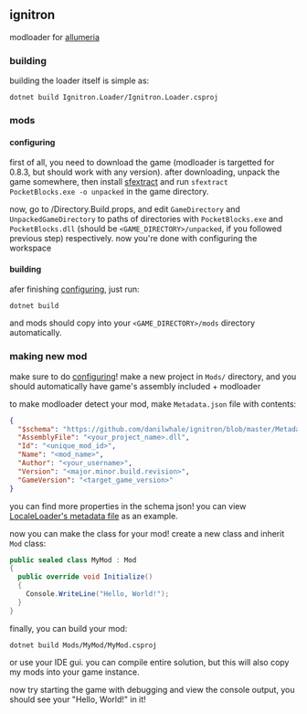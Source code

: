 ## ignitron
modloader for [allumeria](https://unobtainablemelon.itch.io/allumeria)

### building

building the loader itself is simple as:

```
dotnet build Ignitron.Loader/Ignitron.Loader.csproj
```

### mods

#### configuring

first of all, you need to download the game (modloader is targetted for 0.8.3, but should work with any version). after downloading, unpack the game somewhere, then install [sfextract](https://github.com/Droppers/SingleFileExtractor?tab=readme-ov-file#install) and run `sfextract PocketBlocks.exe -o unpacked` in the game directory.

now, go to /Directory.Build.props, and edit `GameDirectory` and `UnpackedGameDirectory` to paths of directories with `PocketBlocks.exe` and `PocketBlocks.dll` (should be `<GAME_DIRECTORY>/unpacked`, if you followed previous step) respectively. now you're done with configuring the workspace

#### building

afer finishing [configuring](#configuring), just run:

```
dotnet build
```

and mods should copy into your `<GAME_DIRECTORY>/mods` directory automatically.

### making new mod

make sure to do [configuring](#configuring)! make a new project in `Mods/` directory, and you should automatically have game's assembly included + modloader

to make modloader detect your mod, make `Metadata.json` file with contents:

```json
{
  "$schema": "https://github.com/danilwhale/ignitron/blob/master/Metadata.schema.json",
  "AssemblyFile": "<your_project_name>.dll",
  "Id": "<unique_mod_id>",
  "Name": "<mod_name>",
  "Author": "<your_username>",
  "Version": "<major.minor.build.revision>",
  "GameVersion": "<target_game_version>"
}
```

you can find more properties in the schema json! you can view [LocaleLoader's metadata file](Mods/LocaleLoader/Metadata.json) as an example.

now you can make the class for your mod! create a new class and inherit `Mod` class:

```cs
public sealed class MyMod : Mod
{
  public override void Initialize()
  {
    Console.WriteLine("Hello, World!");
  }
}
```

finally, you can build your mod:

```
dotnet build Mods/MyMod/MyMod.csproj
```

or use your IDE gui. you can compile entire solution, but this will also copy my mods into your game instance.

now try starting the game with debugging and view the console output, you should see your "Hello, World!" in it!
